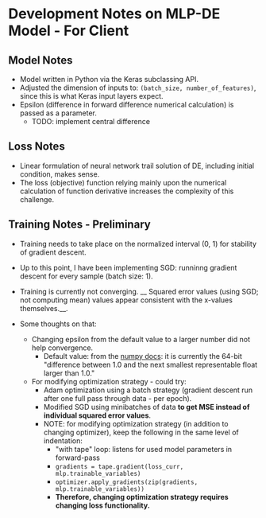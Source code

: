 # Development Notes on MLP-DE Model - For Client

## Model Notes
- Model written in Python via the Keras subclassing API.
- Adjusted the dimension of inputs to: `(batch_size, number_of_features)`, since this is what Keras input layers expect.
- Epsilon (difference in forward difference numerical calculation) is passed as a parameter. 
    - TODO: implement central difference

## Loss Notes
- Linear formulation of neural network trail solution of DE, including initial condition, makes sense. 
- The loss (objective) function relying mainly upon the numerical calculation of function derivative increases the complexity of this challenge.

## Training Notes - Preliminary
- Training needs to take place on the normalized interval (0, 1) for stability of gradient descent.

- Up to this point, I have been implementing SGD: runninng gradient descent for every sample (batch size: 1).
- Training is currently not converging. __ Squared error values (using SGD; not computing mean) values appear consistent with the x-values themselves.__.
- Some thoughts on that:
    - Changing epsilon from the default value to a larger number did not help convergence.
      - Default value: from the [numpy docs](https://numpy.org/doc/stable/reference/generated/numpy.finfo.html): it is currently the 64-bit "difference between 1.0 and the next smallest representable float larger than 1.0."
  - For modifying optimization strategy - could try:
    - Adam optimization using a batch strategy (gradient descent run after one full pass through data - per epoch).
    - Modified SGD using minibatches of data __to get MSE instead of individual squared error values__.
    - NOTE: for modifying optimization strategy (in addition to changing optimizer), keep the following in the same level of indentation:
        - "with tape" loop: listens for used model parameters in forward-pass
        - `gradients = tape.gradient(loss_curr, mlp.trainable_variables)`
        - `optimizer.apply_gradients(zip(gradients, mlp.trainable_variables))`
        - __Therefore, changing optimization strategy requires changing loss functionality.__  
